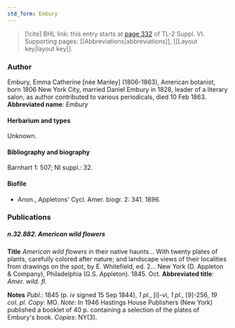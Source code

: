 ```yaml
---
std_form: Embury
---
```


> [!cite] BHL link: this entry starts at [page 332](https://www.biodiversitylibrary.org/page/33260320) of TL-2 Suppl. VI.
> Supporting pages: [[Abbreviations|abbreviations]], [[Layout key|layout key]].

### Author

Embury, Emma Catherine \[née Manley\] (1806-1863), American botanist, born 1806 New York City, married Daniel Embury in 1828, leader of a literary salon, as author contributed to various periodicals, died 10 Feb 1863. 
**Abbreviated name**: *Embury*

#### Herbarium and types

Unknown.

#### Bibliography and biography

Barnhart 1: 507; NI suppl.: 32.

#### Biofile

- Anon., Appletons' Cycl. Amer. biogr. 2: 341. 1896.

### Publications

##### n.32.882. American wild flowers

**Title**
*American wild flowers* in their native haunts... With twenty plates of plants, carefully colored after nature; and landscape views of their localities from drawings on the spot, by E. Whitefield, ed. 2... New York (D. Appleton & Company), Philadelphia (G.S. Appleton). 1845. Oct.
**Abbreviated title**: *Amer. wild. fl.*

**Notes**
*Publ*.: 1845 (p. iv signed 15 Sep 1844), *1 pl*., \[i\]-vi, *1 pl*., \[9\]-256, *19 col. pl. Copy*: MO.
*Note*: In 1946 Hastings House Publishers (New York) published a booklet of 40 p. containing a selection of the plates of Embury's book. *Copies*: NY(3).

